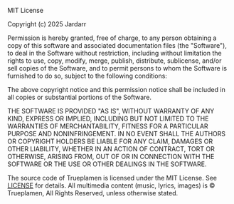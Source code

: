 MIT License

Copyright (c) 2025 Jardarr

Permission is hereby granted, free of charge, to any person obtaining a copy of this software and associated documentation files (the "Software"), to deal in the Software without restriction, including without limitation the rights to use, copy, modify, merge, publish, distribute, sublicense, and/or sell copies of the Software, and to permit persons to whom the Software is furnished to do so, subject to the following conditions:

The above copyright notice and this permission notice shall be included in all copies or substantial portions of the Software.

THE SOFTWARE IS PROVIDED "AS IS", WITHOUT WARRANTY OF ANY KIND, EXPRESS OR IMPLIED, INCLUDING BUT NOT LIMITED TO THE WARRANTIES OF MERCHANTABILITY, FITNESS FOR A PARTICULAR PURPOSE AND NONINFRINGEMENT. IN NO EVENT SHALL THE AUTHORS OR COPYRIGHT HOLDERS BE LIABLE FOR ANY CLAIM, DAMAGES OR OTHER LIABILITY, WHETHER IN AN ACTION OF CONTRACT, TORT OR OTHERWISE, ARISING FROM, OUT OF OR IN CONNECTION WITH THE SOFTWARE OR THE USE OR OTHER DEALINGS IN THE SOFTWARE.

The source code of Trueplamen is licensed under the MIT License. See [LICENSE]([LICENSE](https://github.com/Jardarr/trueplamen?tab=License-1-ov-file)) for details.
All multimedia content (music, lyrics, images) is © Trueplamen, All Rights Reserved, unless otherwise stated.
